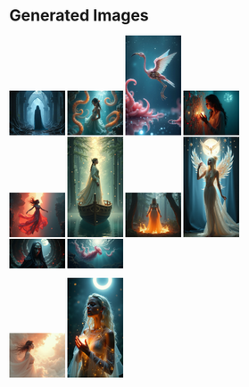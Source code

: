 # Generated Images



<img src="2025_06_20_01.png" width="100"/> <img src="2025_06_20_02.png" width="100"/> <img src="2025_06_20_03.png" width="100"/> <img src="2025_06_20_04.png" width="100"/> <img src="2025_06_20_05.png" width="100"/> <img src="2025_06_20_06.png" width="100"/> <img src="2025_06_20_07.png" width="100"/> <img src="2025_06_20_08.png" width="100"/> <img src="2025_06_20_09.png" width="100"/> <img src="2025_06_20_10.png" width="100"/>

<img src="2025_06_20_11.png" width="100"/> <img src="2025_06_20_12.png" width="100"/>